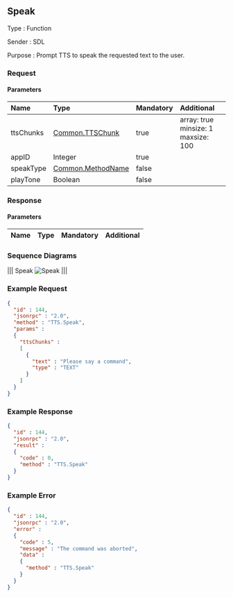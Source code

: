 ## Speak

Type
: Function

Sender
: SDL

Purpose
: Prompt TTS to speak the requested text to the user.

### Request

#### Parameters

|Name|Type|Mandatory|Additional|
|:---|:---|:--------|:---------|
|ttsChunks|[Common.TTSChunk](../../common/structs/#ttschunk)|true|array: true<br>minsize: 1<br>maxsize: 100|
|appID|Integer|true||
|speakType|[Common.MethodName](../../common/enums/#methodname)|false||
|playTone|Boolean|false||

### Response

#### Parameters

|Name|Type|Mandatory|Additional|
|:---|:---|:--------|:---------|

### Sequence Diagrams
|||
Speak
![Speak](./assets/Speak.png)
|||

### Example Request

```json
{
  "id" : 144,
  "jsonrpc" : "2.0",
  "method" : "TTS.Speak",
  "params" :
  {
    "ttsChunks" :
    [
      {
        "text" : "Please say a command", 
        "type" : "TEXT"
      }
    ]
  }
}
```
### Example Response

```json
{
  "id" : 144,
  "jsonrpc" : "2.0",
  "result" :
  {
    "code" : 0,
    "method" : "TTS.Speak"
  }
}
```

### Example Error

```json
{
  "id" : 144,
  "jsonrpc" : "2.0",
  "error" :
  {
    "code" : 5,
    "message" : "The command was aborted",
    "data" :
    {
      "method" : "TTS.Speak"
    }
  }
}
```
